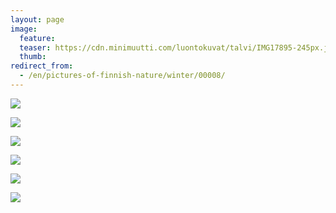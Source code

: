 ```yaml
---
layout: page
image:
  feature:
  teaser: https://cdn.minimuutti.com/luontokuvat/talvi/IMG17895-245px.jpg
  thumb:
redirect_from:
  - /en/pictures-of-finnish-nature/winter/00008/
---
```


![](https://cdn.minimuutti.com/luontokuvat/talvi/IMG17914-800px.jpg)

![](https://cdn.minimuutti.com/luontokuvat/talvi/IMG17919-800px.jpg)

![](https://cdn.minimuutti.com/luontokuvat/talvi/IMG17922-800px.jpg)

![](https://cdn.minimuutti.com/luontokuvat/talvi/IMG17939-800px.jpg)

![](https://cdn.minimuutti.com/luontokuvat/talvi/IMG17895-800px.jpg)

![](https://cdn.minimuutti.com/luontokuvat/talvi/IMG17899-800px.jpg)
